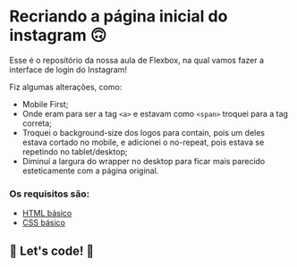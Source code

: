 # Recriando a página inicial do instagram 🙃

Esse é o repositório da nossa aula de Flexbox, na qual vamos fazer a interface de login do Instagram!

Fiz algumas alterações, como:

- Mobile First;
- Onde eram para ser a tag `<a>` e estavam como `<span>` troquei para a tag correta;
- Troquei o background-size dos logos para contain, pois um deles estava cortado no mobile, e adicionei o no-repeat, pois estava se repetindo no tablet/desktop;
- Diminuí a largura do wrapper no desktop para ficar mais parecido esteticamente com a página original.

### Os requisitos são:

- [HTML básico](https://www.w3schools.com/html/)
- [CSS básico](https://developer.mozilla.org/pt-BR/docs/Web/CSS)

## 🚀 Let's code! 🚀
